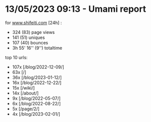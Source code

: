 # 13/05/2023 09:13 - Umami report
for www.shifeiti.com [24h] :

 - 324 (83) page views
 - 141 (51) uniques
 - 107 (40) bounces
 - 3h 55' 16'' (9'') totaltime


top 10 urls:
 - 107x [/blog/2022-12-09/]
 - 63x [/]
 - 36x [/blog/2023-01-12/]
 - 16x [/blog/2022-12-22/]
 - 15x [/wiki/]
 - 14x [/about/]
 - 9x [/blog/2022-05-07/]
 - 6x [/blog/2022-08-22/]
 - 5x [/page/2/]
 - 4x [/blog/2023-02-01/]


